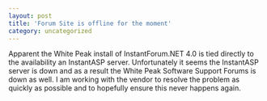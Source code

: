 ```yaml
---
layout: post
title: 'Forum Site is offline for the moment'
category: uncategorized
---
```


Apparent the White Peak install of InstantForum.NET 4.0 is tied directly to the availability an InstantASP server.  Unfortunately it seems the InstantASP server is down and as a result the White Peak Software Support Forums is down as well.  I am working with the vendor to resolve the problem as quickly as possible and to hopefully ensure this never happens again.
